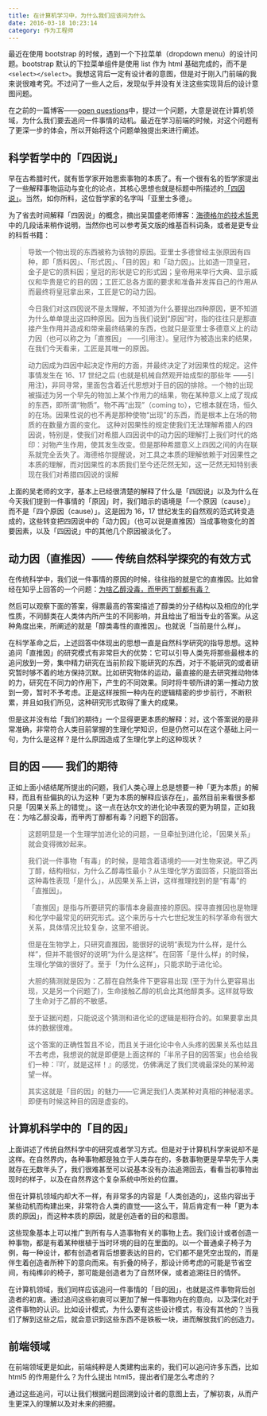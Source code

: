 ```yaml
---
title: 在计算机学习中，为什么我们应该问为什么
date: 2016-03-18 10:23:14
category: 作为工程师
---
```


最近在使用 bootstrap 的时候，遇到一个下拉菜单（dropdown menu）的设计问题。bootstrap 默认的下拉菜单组件是使用 list 作为 html 基础完成的，而不是`<select></select>`。我想这背后一定有设计者的意图，但是对于刚入门前端的我来说很难考究。不过问了一些人之后，发现似乎并没有关注这些实现背后的设计意图问题。

在之前的一篇博客——[open questions]()中，提过一个问题，大意是说在计算机领域，为什么我们要去追问一件事情的动机。最近在学习前端的时候，对这个问题有了更深一步的体会，所以开始将这个问题单独提出来进行阐述。

## 科学哲学中的「四因说」
早在古希腊时代，就有哲学家开始思索事物的本质了。有一个很有名的哲学家提出了一些解释事物运动与变化的论点，其核心思想也就是标题中所描述的[「四因说」](https://zh.wikipedia.org/wiki/%E5%9B%9B%E5%9B%A0%E8%AA%AA)。当然，如你所料，这位哲学家的名字叫「亚里士多德」。

为了省去时间解释「四因说」的概念，摘出吴国盛老师博客：[海德格尔的技术哲思](https://blog.sina.com.cn/s/blog_51fdc06201009s7z.html)中的几段话来稍作说明，当然你也可以参考英文版的维基百科词条，或者是更专业的科哲书籍：

> 导致一个物出现的东西被称为该物的原因。亚里士多德曾经主张原因有四种，即「质料因」、「形式因」、「目的因」和「动力因」。比如造一顶皇冠，金子是它的质料因；皇冠的形状是它的形式因；皇帝用来举行大典、显示威仪和华贵是它的目的因；工匠汇总各方面的要求和准备并发挥自己的作用从而最终将皇冠拿出来，工匠是它的动力因。
> 
> 今日我们对这四因说不是太理解，不知道为什么要提出四种原因，更不知道为什么单单提出这四种原因。因为当我们说到“原因”时，指的往往只是那直接产生作用并造成和带来最终结果的东西，也就只是亚里士多德意义上的动力因（也可以称之为「直推因」 ——引用注）。皇冠作为被造出来的结果，在我们今天看来，工匠是其唯一的原因。
> 
>  动力因成为四因中起决定作用的方面，并最终决定了对因果性的规定。这件事情发生在 16、17 世纪之后 (也就是机械自然观开始成型的那些年 ——引用注)，非同寻常，里面包含着近代思想对于目的因的排除。一个物的出现被描述为另一个早先的物加上某个作用力的结果，物在某种意义上成了现成的东西，即所谓“物质”。物不再“出现”（coming to），它根本就在场，恒久的在场。因果性说的也不再是那种使物“出现”的东西，而是根本上在场的物质的在数量方面的变化。
>  这种对因果性的规定使我们无法理解希腊人的四因说，特别是，使我们对希腊人四因说中的动力因的理解打上我们时代的烙印：对物产生作用，使其发生改变。但是那种希腊意义上四因之间的内在联系就完全丢失了。海德格尔提醒说，对工具之本质的理解依赖于对因果性之本质的理解，而对因果性的本质我们至今还茫然无知，这一茫然无知特别表现在我们对希腊四因说的误解

上面的吴老师的文字，基本上已经很清楚的解释了什么是「四因说」以及为什么在今天我们提到一件事情的「原因」时，我们暗示的语境是「一个原因（cause）」而不是「四个原因（cause）」。这是因为 16，17 世纪发生的自然观的范式转变造成的，这些转变把四因说中的「动力因」（也可以说是直推因）当成事物变化的首要因素，以及「四因说」中的其他几个原因被淡化了。

## 动力因（直推因）—— 传统自然科学探究的有效方式
在传统科学中，我们说一件事情的原因的时候，往往指的就是它的直推因。比如曾经在知乎上回答的一个问题：[为啥乙醇没毒，而甲丙丁醇都有毒？](https://www.zhihu.com/question/30546364/answer/50020320)

然后可以观察下面的答案，得票最高的答案描述了醇类的分子结构以及相应的化学性质，不同醇类在人类体内所产生的不同影响，并且给出了相当专业的答案。从这种角度出来，所阐述的就是「醇类毒性的直推因」。也就说「当前是什么样」。

在科学革命之后，上述回答中体现出的思想一直是自然科学研究的指导思想。这种追问「直推因」的研究模式有非常巨大的优势：它可以引导人类先将那些最根本的追问放到一旁，集中精力研究在当前阶段下能研究的东西，对于不能研究的或者研究暂时够不着的地方保持沉默。比如研究物体的运动，最直接的是去研究推动物体的力，研究在不同力的作用下，产生的不同效果。同时将牛顿所讲的第一推动力放到一旁，暂时不予考虑。正是这样按照一种内在的逻辑精密的步步前行，不断积累，并且如我们所见，这种研究形式取得了重大的成果。

但是这并没有给「我们的期待」一个显得更更本质的解释：对，这个答案说的是非常准确，非常符合人类目前掌握的生理化学知识，但是仍然可以在这个基础上问一句，为什么是这样？是什么原因造成了生理化学上的这种现状？

## 目的因 —— 我们的期待
正如上面小结结尾所提出的问题，我们人类心理上总是想要一种「更为本质」的解释，而且有些偏执的认为这种「更为本质的解释应该存在」，虽然目前来看很多都只是「因果关系上的错觉」。这一点在达尔文的进化论中表现的更为明显，正如我在：为啥乙醇没毒，而甲丙丁醇都有毒？问题下的回答。

> 这题明显是一个生理学加进化论的问题，一旦牵扯到进化论，「因果关系」就会变得微妙起来。
> 
> 我们说一件事物「有毒」的时候，是暗含着语境的——对生物来说。甲乙丙丁醇，结构相似，为什么乙醇毒性最小？从生理化学方面回答，只能回答出这种毒性表现「是什么」，从因果关系上讲，这样推理找到的是“有毒”的「直推因」。
> 
> 「直推因」是指与所要研究的事情本身最直接的原因。探寻直推因也是物理和化学中最常见的研究形式。这个来历与十六七世纪发生的科学革命有很大关系，具体情况比较复杂，这里不细说。
> 
> 但是在生物学上，只研究直推因，能很好的说明“表现为什么样，是什么样”，但并不能很好的说明“为什么是这样”。在回答「是什么样」的时候，生理化学做的很好了。至于「为什么这样」，只能求助于进化论。
> 
> 大胆的猜测就是因为：乙醇在自然条件下更容易出现 (至于为什么更容易出现，又是另一个问题了)，生命接触乙醇的机会比其他醇类多。这样就导致了生命对于乙醇的不敏感。
> 
> 至于证据问题，只能说这个猜测和进化论的逻辑是相符合的。如果要拿出具体的数据很难。
> 
> 这个答案的正确性暂且不论，而且关于进化论中令人头疼的因果关系也姑且不去考虑，我想说的就是即便是上面这样的「半吊子目的因答案」也会给我们一种：『吖，就是这样！』的感觉，仿佛满足了我们灵魂最深处的某种渴望一样。
> 
> 其实这就是「目的因」的魅力——它满足我们人类某种对真相的神秘渴求。即便有时候这种目的因是虚妄的。

## 计算机科学中的「目的因」
上面讲述了传统自然科学中的研究或者学习方式。但是对于计算机科学来说却不是这样。在自然界内，各种事物都是独立于人类存在的，多数事物更是早早先于人类就存在无数年头了，我们很难甚至可以说基本没有办法追溯回去，看看当初事物出现时的样子，以及在自然界这个复杂系统中所处的位置。

但在计算机领域内却大不一样，有非常多的内容是「人类创造的」，这些内容出于某些动机而构建出来，非常符合人类的直觉——这么干，背后肯定有一种「更为本质的原因」，而这种本质的原因，就是创造者的目的和意图。

这些现象基本上可以推广到所有与人造事物有关的事物上去。我们设计或者创造一种事物，都是有着某种根植于当时环境的目的在里面的。以一个普通桌子椅子为例，每一种设计，都有创造者背后想要表达的目的，它们都不是凭空出现的，而是伴生着创造者所种下的意向而来。有折叠的椅子，那设计师考虑的可能是节省空间，有纯榫卯的椅子，那可能是创造者为了自然环保，或者追溯往日的情怀。

在计算机领域，我们同样应该追问一件事情的「目的因」，也就是这件事物背后创造者的初衷。通过追问这些初衷可以更加了解一件事物内在的意向，以及深化对于这件事物的认识。比如设计模式，为什么要有这些设计模式，有没有其他的？当我们了解到这些之后，就会意识到这些东西不是铁板一块，进而解放我们的创造力。

## 前端领域
在前端领域更是如此，前端纯粹是人类建构出来的，我们可以追问许多东西，比如 html5 的作用是什么？为什么提出 html5，提出者们是怎么考虑的？

通过这些追问，可以让我们根据问题回溯到设计者的意图上去，了解初衷，从而产生更深入的理解以及对未来的把握。